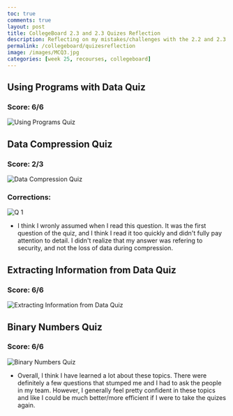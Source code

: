 ```yaml
---
toc: true
comments: true
layout: post
title: CollegeBoard 2.3 and 2.3 Quizes Reflection 
description: Reflecting on my mistakes/challenges with the 2.2 and 2.3 quizes
permalink: /collegeboard/quizesreflection
image: /images/MCQ3.jpg
categories: [week 25, recourses, collegeboard]
---
```


## Using Programs with Data Quiz
### Score: 6/6
![Using Programs Quiz]({{site.baseurl}}/images/UsingProgramsQuiz.jpg)

## Data Compression Quiz
### Score: 2/3
![Data Compression Quiz]({{site.baseurl}}/images/DataCompressionQuiz.jpg)

### Corrections:
![Q 1]({{site.baseurl}}/images/DCQ1.jpg)
- I think I wronly assumed when I read this question. It was the first question of the quiz, and I think I read it too quickly and didn't fully pay attention to detail. I didn't realize that my answer was refering to security, and not the loss of data during compression.

## Extracting Information from Data Quiz
### Score: 6/6
![Extracting Information from Data Quiz]({{site.baseurl}}/images/DataInfoQuiz.jpg)

## Binary Numbers Quiz
### Score: 6/6
![Binary Numbers Quiz]({{site.baseurl}}/images/BinaryNumbersQuiz.jpg)


- Overall, I think I have learned a lot about these topics. There were definitely a few questions that stumped me and I had to ask the people in my team. However, I generally feel pretty confident in these topics and like I could be much better/more efficient if I were to take the quizes again.